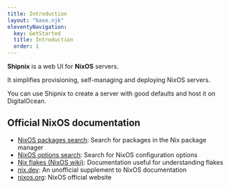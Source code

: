 ```yaml
---
title: Introduction
layout: "base.njk"
eleventyNavigation:
  key: GetStarted
  title: Introduction
  order: 1
---
```


**Shipnix** is a web UI for **NixOS** servers.

It simplifies provisioning, self-managing and deploying NixOS servers.

You can use Shipnix to create a server with good defaults and host it on DigitalOcean.

## Official NixOS documentation

- [NixOS packages search](https://search.NixOS.org/packages?): Search for packages in the Nix package manager
- [NixOS options search](https://search.NixOS.org/options?): Search for NixOS configuration options
- [Nix flakes (NixOS wiki)](https://nixos.wiki/wiki/Flakes): Documentation useful for understanding flakes
- [nix.dev](https://nix.dev/): An unofficial supplement to NixOS documentation
- [nixos.org](https://NixOS.org/): NixOS official website

